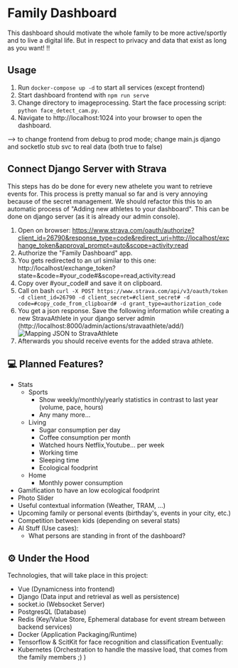 # Family Dashboard

This dashboard should motivate the whole family to be more active/sportly and to live a digital life. But in respect to privacy and data that exist as long as you want!
!!

## Usage

1. Run `docker-compose up -d` to start all services (except frontend)
1. Start dashboard frontend with `npm run serve`
1. Change directory to imageprocessing. Start the face processing script: `python face_detect_cam.py`.
1. Navigate to http://localhost:1024 into your browser to open the dashboard.

--> to change frontend from debug to prod mode; change main.js django and socketIo stub svc to real data (both true to false)

## Connect Django Server with Strava

This steps has do be done for every new athelete you want to retrieve events for. 
This process is pretty manual so far and is very annoying because of the secret management. 
We should refactor this this to an automatic process of "Adding new athletes to your dashboard".
This can be done on django server (as it is already our admin console).

1. Open on browser: https://www.strava.com/oauth/authorize?client_id=26790&response_type=code&redirect_uri=http://localhost/exchange_token&approval_prompt=auto&scope=activity:read 
1. Authorize the "Family Dashboard" app.
1. You gets redirected to an url similar to this one: http://localhost/exchange_token?state=&code=#your_code#&scope=read,activity:read
1. Copy over #your_code# and save it on clipboard.
1. Call on bash `curl -X POST https://www.strava.com/api/v3/oauth/token -d client_id=26790 -d client_secret=#client_secret# -d code=#copy_code_from_clipboard# -d grant_type=authorization_code`
1. You get a json response. Save the following information while creating a new StravaAthlete in your django server admin (http://localhost:8000/admin/actions/stravaathlete/add/) 
![Mapping JSON to StravaAthlete](/docs/img/json-stravaathlete.png?raw=true "Mapping JSON to StravaAthlete")
1. Afterwards you should receive events for the added strava athlete.

## 💻 Planned Features? 

- Stats
  - Sports
    - Show weekly/monthly/yearly statistics in contrast to last year (volume, pace, hours)
    - Any many more...
  - Living
    - Sugar consumption per day
    - Coffee consumption per month
    - Watched hours Netflix,Youtube... per week
    - Working time
    - Sleeping time
    - Ecological foodprint
  - Home
    - Monthly power consumption
- Gamification to have an low ecological foodprint
- Photo Slider
- Useful contextual information (Weather, TRAM, ...)
- Upcoming family or personal events (birthday's, events in your city, etc.)
- Competition between kids (depending on several stats)
- AI Stuff (Use cases):
  - What persons are standing in front of the dashboard?

## ⚙️ Under the Hood 

Technologies, that will take place in this project:
- Vue (Dynamicness into frontend)
- Django (Data input and retrieval as well as persistence)
- socket.io (Websocket Server)
- PostgresQL (Database)
- Redis (Key/Value Store, Ephemeral database for event stream between backend services)
- Docker (Application Packaging/Runtime)
- Tensorflow & ScitKit for face recognition and classification
Eventually:
- Kubernetes (Orchestration to handle the massive load, that comes from the family members ;) )
